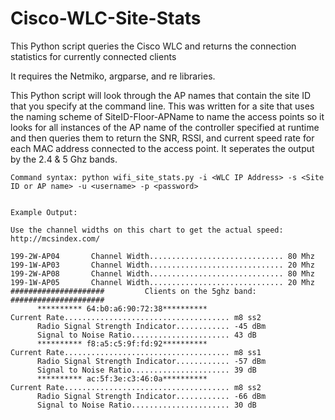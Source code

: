 # Cisco-WLC-Site-Stats
This Python script queries the Cisco WLC and returns the connection statistics for currently connected clients

It requires the Netmiko, argparse, and re libraries.

This Python script will look through the AP names that contain the site ID that you specify at the command line.  This was written for a site that uses the naming scheme of SiteID-Floor-APName to name the access points so it looks for all instances of the AP name of the controller specified at runtime and then queries them to return the SNR, RSSI, and current speed rate for each MAC address connected to the access point.  It seperates the output by the 2.4 & 5 Ghz bands.

````
Command syntax: python wifi_site_stats.py -i <WLC IP Address> -s <Site ID or AP name> -u <username> -p <password>


Example Output: 

Use the channel widths on this chart to get the actual speed: http://mcsindex.com/

199-2W-AP04       Channel Width.............................. 80 Mhz
199-1W-AP03       Channel Width.............................. 20 Mhz
199-2W-AP08       Channel Width.............................. 80 Mhz
199-1W-AP05       Channel Width.............................. 20 Mhz
#####################         Clients on the 5ghz band:           #####################
      ********** 64:b0:a6:90:72:38**********
Current Rate..................................... m8 ss2
      Radio Signal Strength Indicator............ -45 dBm
      Signal to Noise Ratio...................... 43 dB
      ********** f8:a5:c5:9f:fd:92**********
Current Rate..................................... m8 ss1
      Radio Signal Strength Indicator............ -57 dBm
      Signal to Noise Ratio...................... 39 dB
      ********** ac:5f:3e:c3:46:0a**********
Current Rate..................................... m8 ss2
      Radio Signal Strength Indicator............ -66 dBm
      Signal to Noise Ratio...................... 30 dB
  ````

